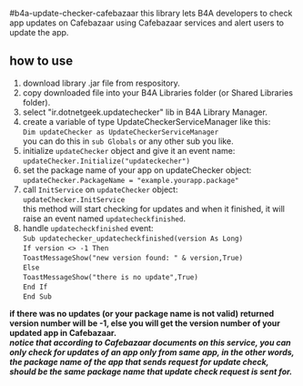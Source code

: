 #b4a-update-checker-cafebazaar
this library lets B4A developers to check app updates on Cafebazaar using Cafebazaar services and alert users to update the app.

## how to use
1. download library .jar file from respository.  
2. copy downloaded file into your B4A Libraries folder (or Shared Libraries folder).  
3. select "ir.dotnetgeek.updatechecker" lib in B4A Library Manager.  
4. create a variable of type UpdateCheckerServiceManager like this:  
  `Dim updateChecker as UpdateCheckerServiceManager`   
  you can do this in `sub Globals` or any other sub you like.  
5. initialize `updateChecker` object and give it an event name:  
  `updateChecker.Initialize("updateckecher")`  
6. set the package name of your app on updateChecker object:  
  `updateChecker.PackageName = "example.yourapp.package"`  
7. call `InitService` on `updateChecker` object:  
  `updateChecker.InitService`  
  this method will start checking for updates and when it finished, it will raise an event named `updatecheckfinished`.  
8. handle `updatecheckfinished` event:  
    `Sub updatechecker_updatecheckfinished(version As Long)`  
     	`If version <> -1 Then`    
            `ToastMessageShow("new version found: " & version,True)`    
        `Else`    
            `ToastMessageShow("there is no update",True)`    
        `End If`    
    `End Sub`  
  
  **if there was no updates (or your package name is not valid) returned version number will be -1, else you will get the version number of your updated app in Cafebazaar.**  
  ***notice that according to Cafebazaar documents on this service, you can only check for updates of an app only from same app, in the other words, the package name of the app that sends request for update check, should be the same package name that update check request is sent for.***
